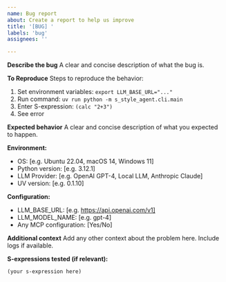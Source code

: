 ```yaml
---
name: Bug report
about: Create a report to help us improve
title: '[BUG] '
labels: 'bug'
assignees: ''

---
```


**Describe the bug**
A clear and concise description of what the bug is.

**To Reproduce**
Steps to reproduce the behavior:
1. Set environment variables: `export LLM_BASE_URL="..."`
2. Run command: `uv run python -m s_style_agent.cli.main`
3. Enter S-expression: `(calc "2+3")`
4. See error

**Expected behavior**
A clear and concise description of what you expected to happen.

**Environment:**
 - OS: [e.g. Ubuntu 22.04, macOS 14, Windows 11]
 - Python version: [e.g. 3.12.1]
 - LLM Provider: [e.g. OpenAI GPT-4, Local LLM, Anthropic Claude]
 - UV version: [e.g. 0.1.10]

**Configuration:**
- LLM_BASE_URL: [e.g. https://api.openai.com/v1]
- LLM_MODEL_NAME: [e.g. gpt-4]
- Any MCP configuration: [Yes/No]

**Additional context**
Add any other context about the problem here. Include logs if available.

**S-expressions tested (if relevant):**
```lisp
(your s-expression here)
```